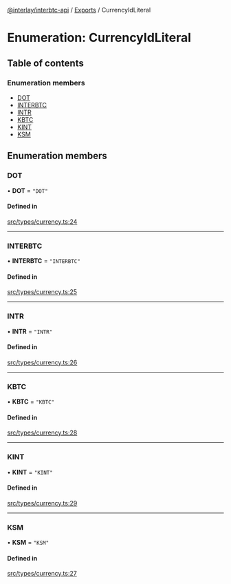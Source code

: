 [@interlay/interbtc-api](/README.md) / [Exports](/modules.md) / CurrencyIdLiteral

# Enumeration: CurrencyIdLiteral

## Table of contents

### Enumeration members

- [DOT](/enums/CurrencyIdLiteral.md#dot)
- [INTERBTC](/enums/CurrencyIdLiteral.md#interbtc)
- [INTR](/enums/CurrencyIdLiteral.md#intr)
- [KBTC](/enums/CurrencyIdLiteral.md#kbtc)
- [KINT](/enums/CurrencyIdLiteral.md#kint)
- [KSM](/enums/CurrencyIdLiteral.md#ksm)

## Enumeration members

### DOT

• **DOT** = `"DOT"`

#### Defined in

[src/types/currency.ts:24](https://github.com/interlay/interbtc-api/blob/3128908/src/types/currency.ts#L24)

___

### INTERBTC

• **INTERBTC** = `"INTERBTC"`

#### Defined in

[src/types/currency.ts:25](https://github.com/interlay/interbtc-api/blob/3128908/src/types/currency.ts#L25)

___

### INTR

• **INTR** = `"INTR"`

#### Defined in

[src/types/currency.ts:26](https://github.com/interlay/interbtc-api/blob/3128908/src/types/currency.ts#L26)

___

### KBTC

• **KBTC** = `"KBTC"`

#### Defined in

[src/types/currency.ts:28](https://github.com/interlay/interbtc-api/blob/3128908/src/types/currency.ts#L28)

___

### KINT

• **KINT** = `"KINT"`

#### Defined in

[src/types/currency.ts:29](https://github.com/interlay/interbtc-api/blob/3128908/src/types/currency.ts#L29)

___

### KSM

• **KSM** = `"KSM"`

#### Defined in

[src/types/currency.ts:27](https://github.com/interlay/interbtc-api/blob/3128908/src/types/currency.ts#L27)
